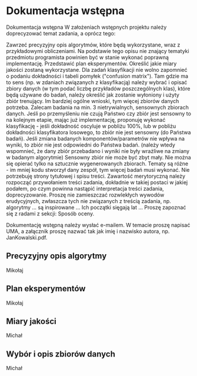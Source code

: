 # Dokumentacja wstępna

Dokumentacja wstępna
W założeniach wstępnych projektu należy doprecyzować temat zadania, a oprócz tego:

Zawrzeć precyzyjny opis algorytmów, które będą wykorzystane, wraz z przykładowymi obliczeniami. Na podstawie tego opisu nie znający tematyki przedmiotu programista powinien być w stanie wykonać poprawną implementację.
Przedstawić plan eksperymentów.
Określić jakie miary jakości zostaną wykorzystane. Dla zadań klasyfikacji nie wolno zapomnieć o podaniu dokładności i tabeli pomyłek ("confusion matrix").
Tam gdzie ma to sens (np. w zdaniach związanych z klasyfikacją) należy wybrać i opisać zbiory danych (w tym podać liczbę przykładów poszczególnych klas), które będą używane do badań, należy określić jak zostanie wyłoniony i użyty zbiór trenujący.
Im bardziej ogólne wnioski, tym więcej zbiorów danych potrzeba. Zalecam badania na min. 3 nietrywialnych, sensownych zbiorach danych. Jeśli po przemyśleniu nie czują Państwo czy zbiór jest sensowny to na kolejnym etapie, mając już implementację, proponuję wykonać klasyfikację - jeśli dokładność oscyluje w pobliżu 100%, lub w pobliżu dokładności klasyfikatora losowego, to zbiór nie jest sensowny (do Państwa badań). Jeśli zmiana badanych komponentów/parametrów nie wpływa na wyniki, to zbiór nie jest odpowiedni do Państwa badań. (należy wtedy wspomnieć, że dany zbiór przebadano i wyniki nie były wrażliwe na zmiany w badanym algorytmie)
Sensowny zbiór nie może być zbyt mały. Nie można się opierać tylko na sztucznie wygenerowanych zbiorach.
Tematy są różne - im mniej kodu stworzył dany zespół, tym więcej badań musi wykonać.
Nie potrzebuję strony tytułowej i spisu treści. Zawartość merytoryczną należy rozpocząć przywołaniem treści zadania, dokładnie w takiej postaci w jakiej podałem, po czym powinna nastąpić interpretacja treści zadania, doprecyzowanie.
Proszę nie zamieszczać rozwlekłych wywodów erudycyjnych, zwłaszcza tych nie związanych z treścią zadania, np. algorytmy ... są inspirowane ... Ich początki sięgają lat ...
Proszę zapoznać się z radami z sekcji: Sposób oceny. 

Dokumentację wstępną należy wysłać e-mailem. W temacie proszę napisać UMA, a załącznik proszę nazwać tak jak imię i nazwisko autora, np. JanKowalski.pdf. 

## Precyzyjny opis algorytmy
Mikołaj

## Plan eksperymentów
Mikołaj

## Miary jakości
Michał

## Wybór i opis zbiorów danych
Michał
